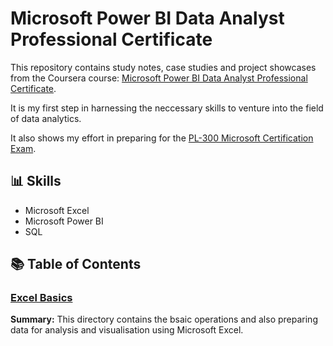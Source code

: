 # Microsoft Power BI Data Analyst Professional Certificate

This repository contains study notes, case studies and project showcases from the Coursera course: [Microsoft Power BI Data Analyst Professional Certificate](https://www.coursera.org/professional-certificates/microsoft-power-bi-data-analyst).

It is my first step in harnessing the neccessary skills to venture into the field of data analytics.

It also shows my effort in preparing for the [PL-300 Microsoft Certification Exam](https://learn.microsoft.com/en-us/credentials/certifications/data-analyst-associate/?practice-assessment-type=certification).

## 📊 Skills
- Microsoft Excel
- Microsoft Power BI
- SQL

## 📚 Table of Contents

### [Excel Basics](https://github.com/nacht29/microsoft-power-bi-professional-cert/tree/main/excel-basics)

**Summary:**
This directory contains the bsaic operations and also preparing data for analysis and visualisation using Microsoft Excel.
